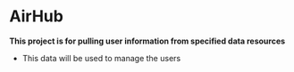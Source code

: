 # AirHub
**This project is for pulling user information from specified data resources**
- This data will be used to manage the users 
